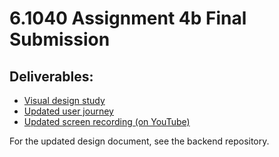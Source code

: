 # 6.1040 Assignment 4b Final Submission

## Deliverables:

- [Visual design study](deliverables/final/visualDesignStudy/visualDesignStudy.pdf)
- [Updated user journey](deliverables/final/updatedUserJourney.md)
- [Updated screen recording (on YouTube)](https://www.youtube.com/watch?v=BPQrUFo13IM)

For the updated design document, see the backend repository.
